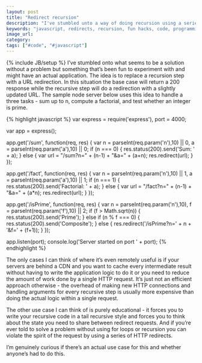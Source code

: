 ```yaml
---
layout: post
title: "Redirect recursion"
description: "I've stumbled unto a way of doing recursion using a series of redirects. I can't think of a real use case but it's one of those fun hacks that's interesting to see."
keywords: "javascript, redirects, recursion, fun hacks, code, programming"
image_url:
category:
tags: ["#code", "#javascript"]
---
```

{% include JB/setup %}
I’ve stumbled onto what seems to be a solution without a problem but something that’s been fun to experiment with and might have an actual application. The idea is to replace a recursion step with a URL redirection. In this situation the base case will return a 200 response while the recursive step will do a redirection with a slightly updated URL. The sample node server below uses this idea to handle a three tasks - sum up to n, compute a factorial, and test whether an integer is prime.

{% highlight javascript %}
var express  = require('express'),
    port = 4000;

var app = express();

app.get('/sum', function(req, res) {
  var n = parseInt(req.param('n'),10) || 0,
      a = parseInt(req.param('a'),10) || 0;
  if (n === 0) {
      res.status(200).send('Sum: ' + a);
  } else {
      var url = "/sum?n=" + (n-1) + "&a=" + (a+n);
      res.redirect(url);
  }
});

app.get('/fact', function(req, res) {
  var n = parseInt(req.param('n'),10) || 1,
          a = parseInt(req.param('a'),10) || 1;
  if (n === 1) {
      res.status(200).send('Factorial: ' + a);
  } else {
      var url = "/fact?n=" + (n-1) + "&a=" + (a*n);
      res.redirect(url);
  }
});

app.get('/isPrime', function(req, res) {
  var n = parseInt(req.param('n'),10),
      f = parseInt(req.param('f'),10) || 2;
  if (f > Math.sqrt(n)) {
      res.status(200).send('Prime');
  } else if (n % f === 0) {
      res.status(200).send('Composite');
  } else {
      res.redirect('/isPrime?n=' + n + '&f=' + (f+1));
  }
});

app.listen(port);
console.log('Server started on port ' + port);
{% endhighlight %}

The only cases I can think of where it’s even remotely useful is if your servers are behind a CDN and you want to cache every intermediate result without having to write the application logic to do it or you need to reduce the amount of work done by a single HTTP request. It’s just not an efficient approach otherwise - the overhead of making new HTTP connections and handling arguments for every recursive step is usually more expensive than doing the actual logic within a single request.

The other use case I can think of is purely educational - it forces you to write your recursive code in a tail recursive style and forces you to think about the state you need to share between redirect requests. And if you’re ever told to solve a problem without using for loops or recursion you can violate the spirit of the request by using a series of HTTP redirects.

I’m genuinely curious if there’s an actual use case for this and whether anyone’s had to do this.